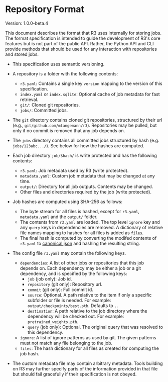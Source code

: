 # Repository Format

Version: 1.0.0-beta.4

This document describes the format that R3 uses internally for storing jobs. The format
specification is intended to guide the development of R3's core features but is not part
of the public API. Rather, the Python API and CLI provide methods that should be used
for any interaction with repositories and stored jobs.

- This specification uses semantic versioning.

- A repository is a folder with the following contents:
  - `r3.yaml`: Contains a single key `version` mapping to the version of this
    specification.
  - `index.yaml` or `index.sqlite`: Optional cache of job metadata for fast retrieval.
  - `git/`: Cloned git repositories.
  - `jobs/`: Committed jobs.

- The `git` directory contains cloned git repositories, structured by their url (e.g.,
  `git/github.com/mtangemann/r3`). Repositories may be pulled, but only if no commit is
  removed that any job depends on.

- The `jobs` directory contains all committed jobs structured by hash (e.g. 
  `jobs/123abc.../`). See below for how the hashes are computed.

- Each job directory `job/$hash/` is write protected and has the following contents:
  - `r3.yaml`: Job metadata used by R3 (write protected).
  - `metadata.yaml`: Custom job metadata that may be changed at any time.
  - `output/`: Directory for all job outputs. Contents may be changed.
  - Other files and directories required by the job (write protected).

- Job hashes are computed using SHA-256 as follows:
  - The byte stream for all files is hashed, except for `r3.yaml`, `metadata.yaml` and
    the `output/` folder.
  - The contents from `r3.yaml` are loaded. The top level `ignore` key and any `query`
    keys in dependencies are removed. A dictionary of relative file names mapping to
    hashes for all files is added as `files`.
  - The final hash is computed by converting the modifed contents of `r3.yaml` to
    [canonical json](https://gibson042.github.io/canonicaljson-spec/) and hashing the
    resulting string.

- The config file `r3.yaml` may contain the following keys.
  - `dependencies`: A list of other jobs or repositories that this job depends on. Each
    dependency may be either a job or a git dependency, and is specified by the
    following keys:
    - `job` (job only): Job id.
    - `repository` (git only): Repository url.
    - `commit` (git only): Full commit id.
    - `source`: Optional. A path relative to the item if only a specific subfolder
      or file is needed. For example: `output/checkpoints/best.pth`. Defaults to `.`.
    - `destination`: A path relative to the job directory where the dependency will be
       checked out. For example: `pretrained_weights.pth`.
    - `query` (job only): Optional. The original query that was resolved to this
       dependency.
  - `ignore`: A list of ignore patterns as used by git. The given patterns must not
    match any file belonging to the job.
  - `files`: The hash dictionary for all files as created for computing the job hash.

- The custom metadata file may contain arbitrary metadata. Tools building on R3 may
  further specify parts of the information provided in that file but should fail
  gracefully if their specification is not obeyed.
